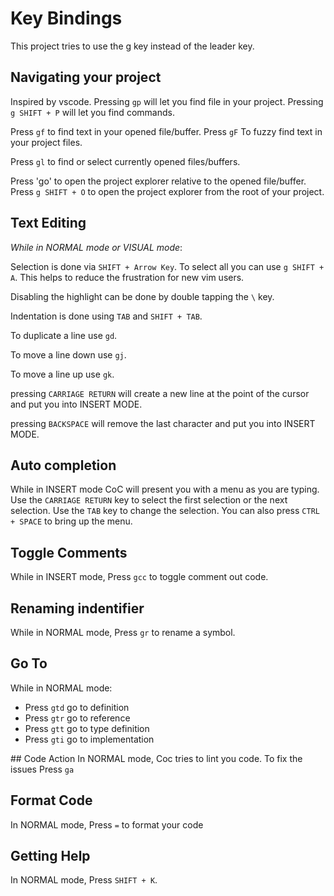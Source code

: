 Key Bindings
====

This project tries to use the g key instead of the leader key. 

## Navigating your project
Inspired by vscode. Pressing `gp` will let you find file in your project. Pressing `g SHIFT + P` will let you find commands.

Press `gf` to find text in your opened file/buffer. Press `gF` To fuzzy find text in your project files.

Press `gl` to find or select currently opened files/buffers.

Press 'go' to open the project explorer relative to the opened file/buffer. Press `g SHIFT + O` to open the project explorer from the root of your project.

## Text Editing

*While in NORMAL mode or VISUAL mode*:

Selection is done via `SHIFT + Arrow Key`. To select all you can use `g SHIFT + A`. This helps to reduce the frustration for new vim users.

Disabling the highlight can be done by double tapping the `\` key.

Indentation is done using `TAB` and `SHIFT + TAB`.

To duplicate a line use `gd`.

To move a line down use `gj`.

To move a line up use `gk`.

pressing `CARRIAGE RETURN` will create a new line at the point of the cursor and put you into INSERT MODE.

pressing `BACKSPACE` will remove the last character and put you into INSERT MODE.

## Auto completion

While in INSERT mode CoC will present you with a menu as you are typing. Use the `CARRIAGE RETURN` key to select the first selection or the next selection. Use the `TAB` key to change the selection. You can also press `CTRL + SPACE` to bring up the menu.

## Toggle Comments
While in INSERT mode, Press `gcc` to toggle comment out code.

## Renaming indentifier
While in NORMAL mode, Press `gr` to rename a symbol.

## Go To
While in NORMAL mode:

- Press `gtd` go to definition
- Press `gtr` go to reference
- Press `gtt` go to type definition
- Press `gti` go to implementation

## Code Action
In NORMAL mode, Coc tries to lint you code. To fix the issues Press `ga`

## Format Code
In NORMAL mode, Press `=` to format your code

## Getting Help
In NORMAL mode, Press `SHIFT + K`.

